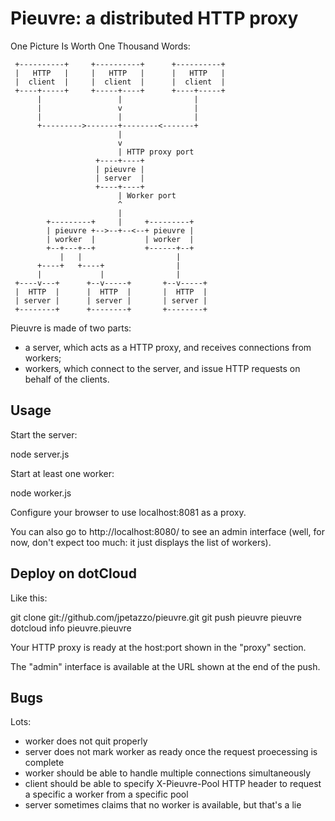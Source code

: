 # Pieuvre: a distributed HTTP proxy

One Picture Is Worth One Thousand Words:


     +----------+     +----------+      +----------+
     |   HTTP   |     |   HTTP   |      |   HTTP   |
     |  client  |     |  client  |      |  client  |
     +----+-----+     +-----+----+      +----+-----+
          |                 |                |
          |                 v                |
          |                 |                |
          +--------->-------+--------<-------+
                            |
                            v
                            | HTTP proxy port
                       +----+----+
                       | pieuvre |
                       | server  |
                       +----+----+
                            | Worker port
                            ^
                            |
            +---------+     |     +---------+
            | pieuvre +-->--+--<--+ pieuvre |
            | worker  |           | worker  |
            +--+---+--+           +------+--+
               |   |                     |
          +----+   +----+                |
          |             |                |
     +----v---+      +--v-----+       +--v-----+
     |  HTTP  |      |  HTTP  |       |  HTTP  |
     | server |      | server |       | server |
     +--------+      +--------+       +--------+


Pieuvre is made of two parts:

* a server, which acts as a HTTP proxy, and receives connections from workers;
* workers, which connect to the server, and issue HTTP requests on behalf of
  the clients.


## Usage

Start the server:

  node server.js

Start at least one worker:

  node worker.js

Configure your browser to use localhost:8081 as a proxy.

You can also go to http://localhost:8080/ to see an admin interface
(well, for now, don't expect too much: it just displays the list of workers).


## Deploy on dotCloud

Like this:

  git clone git://github.com/jpetazzo/pieuvre.git
  git push pieuvre pieuvre
  dotcloud info pieuvre.pieuvre

Your HTTP proxy is ready at the host:port shown in the "proxy" section.

The "admin" interface is available at the URL shown at the end of the push.


## Bugs

Lots:

* worker does not quit properly
* server does not mark worker as ready once the request proecessing is complete
* worker should be able to handle multiple connections simultaneously
* client should be able to specify X-Pieuvre-Pool HTTP header to request
  a specific a worker from a specific pool
* server sometimes claims that no worker is available, but that's a lie
